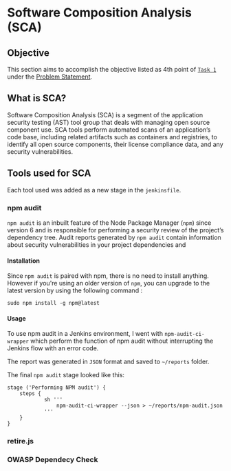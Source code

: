 # Software Composition Analysis (SCA)

## Objective

This section aims to accomplish the objective listed as 4th point of [`Task 1`](../problem-statement/#task-1) under the [Problem Statement](../problem-statement).

## What is SCA?

Software Composition Analysis (SCA) is a segment of the application security testing (AST) tool group that deals with managing open source component use. SCA tools perform automated scans of an application’s code base, including related artifacts such as containers and registries, to identify all open source components, their license compliance data, and any security vulnerabilities.

## Tools used for SCA

Each tool used was added as a new stage in the `jenkinsfile`. 

### npm audit

`npm audit` is an inbuilt feature of the Node Package Manager (`npm`) since version 6 and is responsible for performing a security review of the project’s dependency tree. Audit reports generated by `npm audit` contain information about security vulnerabilities in your project dependencies and 

#### Installation

Since `npm audit` is paired with npm, there is no need to install anything. However if you're using an older version of `npm`, you can upgrade to the latest version by using the following command :

```
sudo npm install -g npm@latest
```

#### Usage

To use npm audit in a Jenkins environment, I went with `npm-audit-ci-wrapper` which perform the function of npm audit without interrupting the Jenkins flow with an error code. 

The report was generated in `JSON` format and saved to `~/reports` folder.

The final `npm audit` stage looked like this:

```
stage ('Performing NPM audit') {
    steps {
            sh '''
                npm-audit-ci-wrapper --json > ~/reports/npm-audit.json
            '''
    }
}
```

### retire.js

### OWASP Dependecy Check